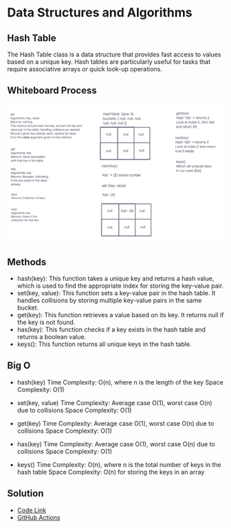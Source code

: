 # Data Structures and Algorithms

## Hash Table

The Hash Table class is a data structure that provides fast access to values based on a unique key. Hash tables are particularly useful for tasks that require associative arrays or quick look-up operations.

## Whiteboard Process

![Hash Table](./Hashtable.png)

## Methods

- hash(key): This function takes a unique key and returns a hash value, which is used to find the appropriate index for storing the key-value pair.
- set(key, value): This function sets a key-value pair in the hash table. It handles collisions by storing multiple key-value pairs in the same bucket.
- get(key): This function retrieves a value based on its key. It returns null if the key is not found.
- has(key): This function checks if a key exists in the hash table and returns a boolean value.
- keys(): This function returns all unique keys in the hash table.

## Big O

- hash(key)
Time Complexity: O(n), where n is the length of the key
Space Complexity: O(1)

- set(key, value)
Time Complexity: Average case O(1), worst case O(n) due to collisions
Space Complexity: O(1)

- get(key)
Time Complexity: Average case O(1), worst case O(n) due to collisions
Space Complexity: O(1)

- has(key)
Time Complexity: Average case O(1), worst case O(n) due to collisions
Space Complexity: O(1)

- keys()
Time Complexity: O(n), where n is the total number of keys in the hash table
Space Complexity: O(n) for storing the keys in an array

## Solution

- [Code Link](./index.js)
- [GitHub Actions](https://github.com/KatKho/data-structures-and-algorithms/actions)

